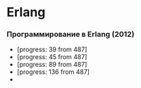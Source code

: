 # Erlang

### Программирование в Erlang (2012)
* [progress: 39 from 487]
* [progress: 45 from 487]
* [progress: 89 from 487]
* [progress: 136 from 487]
* 

